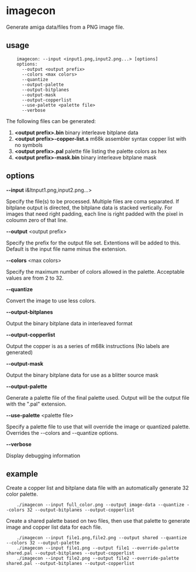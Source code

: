 imagecon
========

Generate amiga data/files from a PNG image file.

usage
-----
```
    imagecon: --input <input1.png,input2.png...> [options]
    options:
      --output <output prefix>
      --colors <max colors>
      --quantize
      --output-palette
      --output-bitplanes
      --output-mask
      --output-copperlist
      --use-palette <palette file>
      --verbose
```

The following files can be generated:

1. **&lt;output prefix>.bin** binary interleave bitplane data
2. **&lt;output prefix>-copper-list.s**	m68k assembler syntax copper list with no symbols
3. **&lt;output prefix>.pal** palette file listing the palette colors as hex
3. **&lt;output prefix>-mask.bin** binary interleave bitplane mask

options
-------
**--input** i&ltnput1.png,input2.png...>

Specify the file(s) to be processed. Multiple files are coma separated. If bitplane output is directed, the bitplane data is stacked vertically. For images that need right padding, each line is right padded with the pixel in coloumn zero of that line.

**--output** &lt;output prefix>

Specify the prefix for the output file set. Extentions will be added to this. Default is the input file name minus the extension.

**--colors** &lt;max colors>

Specify the maximum number of colors allowed in the palette. Acceptable values are from 2 to 32.

**--quantize**

Convert the image to use less colors.

**--output-bitplanes**

Output the binary bitplane data in interleaved format

**--output-copperlist**

Output the copper is as a series of m68k instructions (No labels are generated)

**--output-mask**

Output the binary bitplane data for use as a blitter source mask

**--output-palette**

Generate a palette file of the final palette used. Output will be the output file with the ".pal" extension.

**--use-palette** &lt;palette file>

Specify a palette file to use that will override the image or quantized palette.  Overrides the --colors and --quantize options.

**--verbose**

Display debugging information

example
-------

Create a copper list and bitplane data file with an automatically generate 32 color palette.
```
    ./imagecon --input full_color.png --output image-data --quantize --colors 32 --output-bitplanes --output-copperlist
```

Create a shared palette based on two files, then use that palette to generate image and copper list data for each file.
```
    ./imagecon --input file1.png,file2.png --output shared --quantize --colors 32 --output-palette
    ./imagecon --input file1.png --output file1 --override-palette shared.pal --output-bitplanes --output-copperlist
    ./imagecon --input file2.png --output file2 --override-palette shared.pal --output-bitplanes --output-copperlist
```
